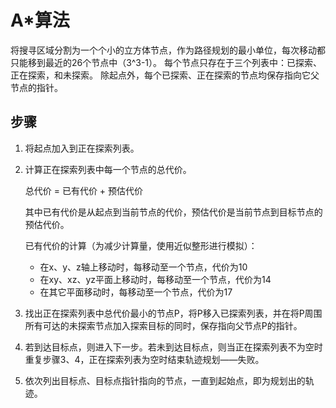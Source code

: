 # A*算法

将搜寻区域分割为一个个小的立方体节点，作为路径规划的最小单位，每次移动都只能移到最近的26个节点中（3^3-1）。
每个节点只存在于三个列表中：已探索、正在探索，和未探索。
除起点外，每个已探索、正在探索的节点均保存指向它父节点的指针。

## 步骤

1. 将起点加入到正在探索列表。
2. 计算正在探索列表中每一个节点的总代价。

	总代价 = 已有代价 + 预估代价

	其中已有代价是从起点到当前节点的代价，预估代价是当前节点到目标节点的预估代价。

	已有代价的计算（为减少计算量，使用近似整形进行模拟）：
	- 在x、y、z轴上移动时，每移动至一个节点，代价为10
	- 在xy、xz、yz平面上移动时，每移动至一个节点，代价为14
	- 在其它平面移动时，每移动至一个节点，代价为17
3. 找出正在探索列表中总代价最小的节点P，将P移入已探索列表，并在将P周围所有可达的未探索节点加入探索目标的同时，保存指向父节点P的指针。
4. 若到达目标点，则进入下一步。若未到达目标点，则当正在探索列表不为空时重复步骤3、4，正在探索列表为空时结束轨迹规划——失败。
5. 依次列出目标点、目标点指针指向的节点，一直到起始点，即为规划出的轨迹。